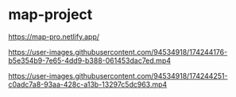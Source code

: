 # map-project

https://map-pro.netlify.app/

https://user-images.githubusercontent.com/94534918/174244176-b5e354b9-7e65-4dd9-b388-061453dac7ed.mp4



https://user-images.githubusercontent.com/94534918/174244251-c0adc7a8-93aa-428c-a13b-13297c5dc963.mp4

